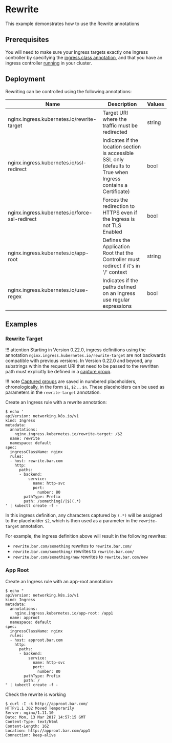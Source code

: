 # Rewrite

This example demonstrates how to use the Rewrite annotations

## Prerequisites

You will need to make sure your Ingress targets exactly one Ingress
controller by specifying the [ingress.class annotation](../../user-guide/multiple-ingress.md),
and that you have an ingress controller [running](../../deploy/) in your cluster.

## Deployment

Rewriting can be controlled using the following annotations:

|Name|Description|Values|
| --- | --- | --- |
|nginx.ingress.kubernetes.io/rewrite-target|Target URI where the traffic must be redirected|string|
|nginx.ingress.kubernetes.io/ssl-redirect|Indicates if the location section is accessible SSL only (defaults to True when Ingress contains a Certificate)|bool|
|nginx.ingress.kubernetes.io/force-ssl-redirect|Forces the redirection to HTTPS even if the Ingress is not TLS Enabled|bool|
|nginx.ingress.kubernetes.io/app-root|Defines the Application Root that the Controller must redirect if it's in '/' context|string|
|nginx.ingress.kubernetes.io/use-regex|Indicates if the paths defined on an Ingress use regular expressions|bool|

## Examples

### Rewrite Target

!!! attention
    Starting in Version 0.22.0, ingress definitions using the annotation `nginx.ingress.kubernetes.io/rewrite-target` are not backwards compatible with previous versions. In Version 0.22.0 and beyond, any substrings within the request URI that need to be passed to the rewritten path must explicitly be defined in a [capture group](https://www.regular-expressions.info/refcapture.html).

!!! note
    [Captured groups](https://www.regular-expressions.info/refcapture.html) are saved in numbered placeholders, chronologically, in the form `$1`, `$2` ... `$n`. These placeholders can be used as parameters in the `rewrite-target` annotation.

Create an Ingress rule with a rewrite annotation:

```console
$ echo '
apiVersion: networking.k8s.io/v1
kind: Ingress
metadata:
  annotations:
    nginx.ingress.kubernetes.io/rewrite-target: /$2
  name: rewrite
  namespace: default
spec:
  ingressClassName: nginx
  rules:
  - host: rewrite.bar.com
    http:
      paths:
      - backend:
          service:
            name: http-svc
            port:
              number: 80
        pathType: Prefix
        path: /something(/|$)(.*)
' | kubectl create -f -
```

In this ingress definition, any characters captured by `(.*)` will be assigned to the placeholder `$2`, which is then used as a parameter in the `rewrite-target` annotation.

For example, the ingress definition above will result in the following rewrites:

- `rewrite.bar.com/something` rewrites to `rewrite.bar.com/`
- `rewrite.bar.com/something/` rewrites to `rewrite.bar.com/`
- `rewrite.bar.com/something/new` rewrites to `rewrite.bar.com/new`

### App Root

Create an Ingress rule with an app-root annotation:
```
$ echo "
apiVersion: networking.k8s.io/v1
kind: Ingress
metadata:
  annotations:
    nginx.ingress.kubernetes.io/app-root: /app1
  name: approot
  namespace: default
spec:
  ingressClassName: nginx
  rules:
  - host: approot.bar.com
    http:
      paths:
      - backend:
          service:
            name: http-svc
            port:
              number: 80
        pathType: Prefix
        path: /
" | kubectl create -f -
```

Check the rewrite is working

```
$ curl -I -k http://approot.bar.com/
HTTP/1.1 302 Moved Temporarily
Server: nginx/1.11.10
Date: Mon, 13 Mar 2017 14:57:15 GMT
Content-Type: text/html
Content-Length: 162
Location: http://approot.bar.com/app1
Connection: keep-alive
```
